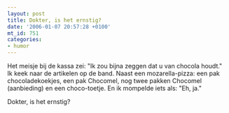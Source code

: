 ```yaml
---
layout: post
title: Dokter, is het ernstig?
date: '2006-01-07 20:57:28 +0100'
mt_id: 751
categories:
- humor
---
```

Het meisje bij de kassa zei: "Ik zou bijna zeggen dat u van chocola houdt." Ik keek naar de artikelen op de band. Naast een mozarella-pizza: een pak chocoladekoekjes, een pak Chocomel, nog twee pakken Chocomel (aanbieding) en een choco-toetje. En ik mompelde iets als: "Eh, ja."

Dokter, is het ernstig?
